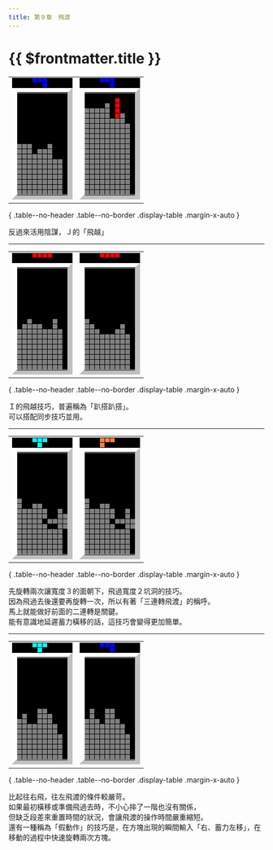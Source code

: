 ```yaml
---
title: 第９章　飛渡
---
```


# {{ $frontmatter.title }}

|      |      |
| :--: | :--: |
| ![](/img/9/01.gif) | ![](/img/9/02.gif) |

{ .table--no-header .table--no-border .display-table .margin-x-auto }

反過來活用陰謀，Ｊ的「飛越」  

------

|      |      |
| :--: | :--: |
| ![](/img/9/03.gif) | ![](/img/9/04.gif) |

{ .table--no-header .table--no-border .display-table .margin-x-auto }

Ｉ的飛越技巧，普遍稱為「趴搭趴搭」。  
可以搭配同步技巧並用。  

------

|      |      |
| :--: | :--: |
| ![](/img/9/05.gif) | ![](/img/9/06.gif) |

{ .table--no-header .table--no-border .display-table .margin-x-auto }

先旋轉兩次讓寬度３的面朝下，飛過寬度２坑洞的技巧。  
因為飛過去後還要再旋轉一次，所以有著「三連轉飛渡」的稱呼。  
馬上就能做好前面的二連轉是關鍵。  
能有意識地延遲蓄力橫移的話，這技巧會變得更加簡單。  

------

|      |      |
| :--: | :--: |
| ![](/img/9/07.gif) | ![](/img/9/08.gif) |

{ .table--no-header .table--no-border .display-table .margin-x-auto }

比起往右飛，往左飛渡的條件較嚴苛。  
如果最初橫移或準備飛過去時，不小心摔了一階也沒有關係，  
但缺乏段差來重置時間的狀況，會讓飛渡的操作時間嚴重縮短。  
還有一種稱為「假動作」的技巧是，在方塊出現的瞬間輸入「右、蓄力左移」，在移動的過程中快速旋轉兩次方塊。  
